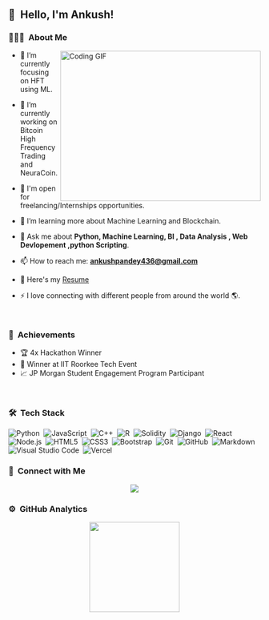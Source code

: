 ## 👋 &nbsp;Hello, I'm Ankush!

### 👨🏻‍💻 &nbsp;About Me

<a target="_blank">
  <img align="right" top="500" height="300" width="400" alt="Coding GIF" src="https://media.giphy.com/media/SWoSkN6DxTszqIKEqv/giphy.gif">
</a>

- 🔭 I’m currently focusing on HFT using ML.
- 🌱 I’m currently working on Bitcoin High Frequency Trading and NeuraCoin.
- 🤝 I'm open for freelancing/Internships opportunities.
- 🌱 I’m learning more about Machine Learning and Blockchain.
- 💬 Ask me about **Python, Machine Learning, BI , Data Analysis , Web Devlopement ,python Scripting**.
- 📫 How to reach me: **ankushpandey436@gmail.com**

- 📄 Here's my [Resume](https://github.com/Ankush2201/Ankush2201/files/15239224/Ankushpandey_Resume_f.pdf)
- ⚡  I love connecting with different people from around the world 🌎.

<br/>

### 🎉 &nbsp;Achievements


- 🏆 4x Hackathon Winner
- 🥇 Winner at IIT Roorkee Tech Event
- 📈 JP Morgan Student Engagement Program Participant

<br/>

### 🛠 &nbsp;Tech Stack

![Python](https://img.shields.io/badge/-Python-333333?style=flat&logo=python)&nbsp;
![JavaScript](https://img.shields.io/badge/-JavaScript-333333?style=flat&logo=javascript)&nbsp;
![C++](https://img.shields.io/badge/-C++-333333?style=flat&logo=C%2B%2B&logoColor=00599C)&nbsp;
![R](https://img.shields.io/badge/-R-333333?style=flat&logo=R&logoColor=276DC3)&nbsp;
![Solidity](https://img.shields.io/badge/-Solidity-333333?style=flat&logo=solidity)&nbsp;
![Django](https://img.shields.io/badge/-Django-333333?style=flat&logo=django)&nbsp;
![React](https://img.shields.io/badge/-React-333333?style=flat&logo=react)&nbsp;
![Node.js](https://img.shields.io/badge/-Node.js-333333?style=flat&logo=node.js)&nbsp;
![HTML5](https://img.shields.io/badge/-HTML5-333333?style=flat&logo=HTML5)&nbsp;
![CSS3](https://img.shields.io/badge/-CSS3-333333?style=flat&logo=CSS3&logoColor=1572B6)&nbsp;
![Bootstrap](https://img.shields.io/badge/-Bootstrap-333333?style=flat&logo=bootstrap&logoColor=563D7C)&nbsp;
![Git](https://img.shields.io/badge/-Git-333333?style=flat&logo=git)&nbsp;
![GitHub](https://img.shields.io/badge/-GitHub-333333?style=flat&logo=github)&nbsp;
![Markdown](https://img.shields.io/badge/-Markdown-333333?style=flat&logo=markdown)&nbsp;
![Visual Studio Code](https://img.shields.io/badge/-Visual%20Studio%20Code-333333?style=flat&logo=visual-studio-code&logoColor=007ACC)&nbsp;
![Vercel](https://img.shields.io/badge/-Vercel-333333?style=flat&logo=vercel)&nbsp;

### 🤝 &nbsp;Connect with Me

<p align="center">
<a href="mailto:ankushpandey436@gmail.com"><img src="https://img.shields.io/badge/-ankushpandey436@gmail.com-D14836?style=flat-square&logo=Gmail&logoColor=white"/></a>
</p>

### ⚙️ &nbsp;GitHub Analytics

<p align="center">
<a href="https://github.com/Ankush2201">
  <img height="180em" src="https://github-readme-stats.vercel.app/api/top-langs/?username=Ankush2201&layout=compact&theme=vue-dark"/>
</a>
</p>

